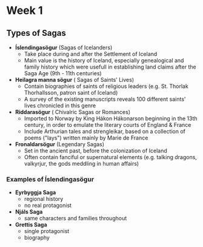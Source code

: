 # Week 1

## Types of Sagas

- **Íslendingasögur** (Sagas of Icelanders)
  - Take place during and after the Settlement of Iceland
  - Main value is the history of Iceland, especially genealogical and family history which were usefull in establishing land claims after the Saga Age (9th - 11th centuries)
- **Heilagra manna sögur** ( Sagas of Saints' Lives)
  - Contain biographies of saints of religious leaders (e.g. St. Thorlak Thorhallsson, patron saint of Iceland)
  - A survey of the existing manuscripts reveals 100 different saints' lives chronicled in this genre
- **Riddarasögur** ( Chivalric Sagas or Romances)
  - Imported to Norway by King Hákon Hákonarson beginning in the 13th century, in order to emulate the literary courts of England & France
  - Include Arthurian tales and strengleikar, based on a collection of poems ("lays") written mainly by Marie de France
- **Fronaldarsögur** (Legendary Sagas)
  - Set in the ancient past, before the colonization of Iceland
  - Often contain fanciful or supernatural elements (e.g. talking dragons, valkyrjur, the gods meddling in human affairs)

### Examples of **Íslendingasögur**

- **Eyrbyggja Saga**
  - regional history
  - no real protagonist
- **Njáls Saga**
  - same characters and families throughout
- **Grettis Saga**
  - single protagonist
  - biography
